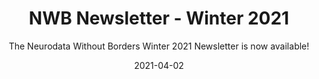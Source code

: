 ---
title: "NWB Newsletter - Winter 2021"
weight: 4
date: "2021-04-02"
subtitle: "The Neurodata Without Borders Winter 2021 Newsletter is now available!"
image: "images/winter-2021.png"
author_details:
  name: "Oliver Ruebel"
  image: "images/placeholder.png"
  bio: "Author's bio goes here"
tags: announcement, newbletter
---